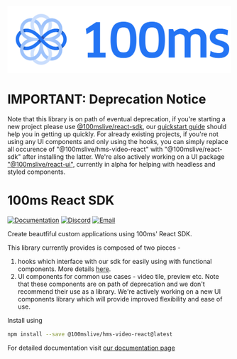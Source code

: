 <p align="center" >
  <a href="https://100ms.live/">
  <img src="https://github.com/100mslive/100ms-ios-sdk/blob/main/100ms-logo.png" title="100ms logo" float=left></a>
</p>
  
  
# IMPORTANT: Deprecation Notice
  
Note that this library is on path of eventual deprecation, if you're starting a new project please use [@100mslive/react-sdk](https://www.npmjs.com/package/@100mslive/react-sdk), our [quickstart guide](https://www.100ms.live/docs/javascript/v2/guides/react-quickstart) should help you in getting up quickly. For already existing projects, if you're not using any UI components and only using the hooks, you can simply replace all occurence of "@100mslive/hms-video-react" with "@100mslive/react-sdk" after installing the latter.
We're also actively working on a UI package ["@100mslive/react-ui"](https://www.npmjs.com/package/@100mslive/react-ui), currently in alpha for helping with headless and styled components.

# 100ms React SDK
[![Documentation](https://img.shields.io/badge/Read-Documentation-blue)](https://docs.100ms.live/javascript/v2/features/integration)
[![Discord](https://img.shields.io/badge/Community-Join%20on%20Discord-blue)](https://discord.gg/F8cNgbjSaQ)
[![Email](https://img.shields.io/badge/Contact-Know%20More-blue)](mailto:founders@100ms.live)

Create beautfiful custom applications using 100ms' React SDK.
  
This library currently provides is composed of two pieces - 
  
1. hooks which interface with our sdk for easily using with functional components. More details [here](https://docs.100ms.live/javascript/v2/features/integration#installing-our-libraries).
2. UI components for common use cases - video tile, preview etc. Note that these components are on path of deprecation and we don't recommend their use as a library. We're actively working on a new UI components library which will provide improved flexibility and ease of use.

Install using

```bash
npm install --save @100mslive/hms-video-react@latest
```

For detailed documentation visit [our documentation page](https://docs.100ms.live/javascript/v2/features/integration#installing-our-libraries)
